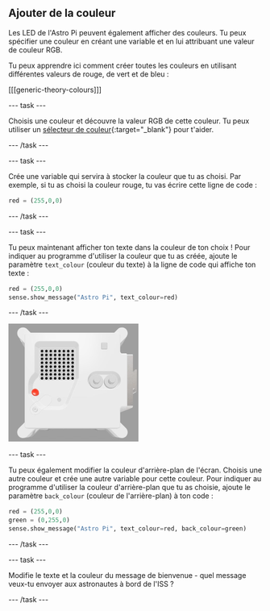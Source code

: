 ## Ajouter de la couleur

Les LED de l'Astro Pi peuvent également afficher des couleurs. Tu peux spécifier une couleur en créant une variable et en lui attribuant une valeur de couleur RGB.

Tu peux apprendre ici comment créer toutes les couleurs en utilisant différentes valeurs de rouge, de vert et de bleu :

[[[generic-theory-colours]]]

--- task ---

Choisis une couleur et découvre la valeur RGB de cette couleur. Tu peux utiliser un [sélecteur de couleur](https://www.w3schools.com/colors/colors_rgb.asp){:target="_blank"} pour t'aider.

--- /task ---

--- task ---

Crée une variable qui servira à stocker la couleur que tu as choisi. Par exemple, si tu as choisi la couleur rouge, tu vas écrire cette ligne de code :

```python
red = (255,0,0)
```

--- /task ---

--- task ---

Tu peux maintenant afficher ton texte dans la couleur de ton choix ! Pour indiquer au programme d'utiliser la couleur que tu as créée, ajoute le paramètre `text_colour` (couleur du texte) à la ligne de code qui affiche ton texte :

```python
red = (255,0,0)
sense.show_message("Astro Pi", text_colour=red)
```

--- /task ---

![The Trinket Sense HAT emulator running a sample program which scrolls the text "Astro Pi" across the LED matrix using red letters](images/M0_4.gif)

--- task ---

Tu peux également modifier la couleur d'arrière-plan de l'écran. Choisis une autre couleur et crée une autre variable pour cette couleur. Pour indiquer au programme d'utiliser la couleur d'arrière-plan que tu as choisie, ajoute le paramètre `back_colour` (couleur de l'arrière-plan) à ton code :

```python
red = (255,0,0)
green = (0,255,0)
sense.show_message("Astro Pi", text_colour=red, back_colour=green)
```

--- /task ---

--- task ---

Modifie le texte et la couleur du message de bienvenue - quel message veux-tu envoyer aux astronautes à bord de l'ISS ?

--- /task ---
